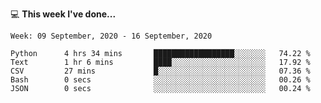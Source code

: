 💻 **This week I've done...**

<!--START_SECTION:waka-->
```text
Week: 09 September, 2020 - 16 September, 2020

Python      4 hrs 34 mins       ██████████████████░░░░░░░   74.22 % 
Text        1 hr 6 mins         ████░░░░░░░░░░░░░░░░░░░░░   17.92 % 
CSV         27 mins             █░░░░░░░░░░░░░░░░░░░░░░░░   07.36 % 
Bash        0 secs              ░░░░░░░░░░░░░░░░░░░░░░░░░   00.26 % 
JSON        0 secs              ░░░░░░░░░░░░░░░░░░░░░░░░░   00.24 %
```
<!--END_SECTION:waka-->
